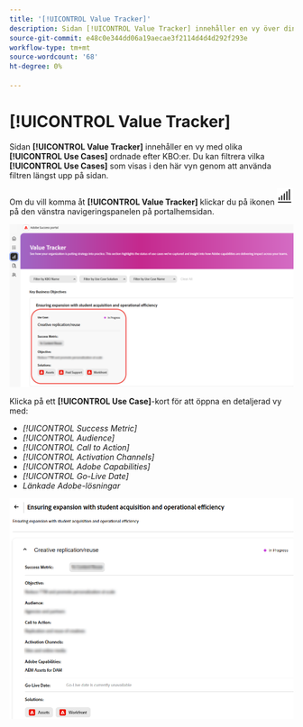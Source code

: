 ```yaml
---
title: '[!UICONTROL Value Tracker]'
description: Sidan [!UICONTROL Value Tracker] innehåller en vy över din [!UICONTROL Use Cases] som ordnats av KBO:er.
source-git-commit: e48c0e344dd06a19aecae3f2114d4d4d292f293e
workflow-type: tm+mt
source-wordcount: '68'
ht-degree: 0%

---
```



# [!UICONTROL Value Tracker]

Sidan **[!UICONTROL Value Tracker]** innehåller en vy med olika **[!UICONTROL Use Cases]** ordnade efter KBO:er. Du kan filtrera vilka **[!UICONTROL Use Cases]** som visas i den här vyn genom att använda filtren längst upp på sidan.

Om du vill komma åt **[!UICONTROL Value Tracker]** klickar du på ikonen ![value-tracker-icon](/help/adobe-success-portal/assets/value-tracker-icon.png) på den vänstra navigeringspanelen på portalhemsidan.

![value-tracker-landing-page](/help/adobe-success-portal/assets/value-tracker-landing-page.png)

Klicka på ett **[!UICONTROL Use Case]**-kort för att öppna en detaljerad vy med:

* *[!UICONTROL Success Metric]*
* *[!UICONTROL Audience]*
* *[!UICONTROL Call to Action]*
* *[!UICONTROL Activation Channels]*
* *[!UICONTROL Adobe Capabilities]*
* *[!UICONTROL Go-Live Date]*
* *Länkade Adobe-lösningar*

![value-tracker-use-case-example](/help/adobe-success-portal/assets/value-tracker-use-case-example.png)

